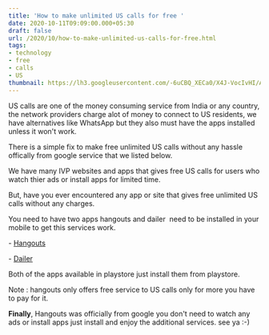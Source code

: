 ```yaml
---
title: 'How to make unlimited US calls for free '
date: 2020-10-11T09:09:00.000+05:30
draft: false
url: /2020/10/how-to-make-unlimited-us-calls-for-free.html
tags: 
- technology
- free
- calls
- US
thumbnail: https://lh3.googleusercontent.com/-6uCBQ_XECa0/X4J-VocIvHI/AAAAAAAABw4/IwGgXuPsUYU0tqsmSmB7ZH1ukeuNFxrZQCLcBGAsYHQ/s1600/1602387537872351-0.png
---
```


  

US calls are one of the money consuming service from India or any country, the network providers charge alot of money to connect to US residents, we have alternatives like WhatsApp but they also must have the apps installed unless it won't work.

  

There is a simple fix to make free unlimited US calls without any hassle offically from google service that we listed below.

  

We have many IVP websites and apps that gives free US calls for users who watch thier ads or install apps for limited time.

  

But, have you ever encountered any app or site that gives free unlimited US calls without any charges.

  

You need to have two apps hangouts and dailer  need to be installed in your mobile to get this services work.

  

\- [Hangouts](https://play.google.com/store/apps/details?id=com.google.android.talk) 

  

\- [Dailer](https://play.google.com/store/apps/details?id=com.google.android.apps.hangoutsdialer) 

  

Both of the apps available in playstore just install them from playstore.

  

Note : hangouts only offers free service to US calls only for more you have to pay for it.

  

**Finally**, Hangouts was officially from google you don't need to watch any ads or install apps just install and enjoy the additional services. see ya :-)